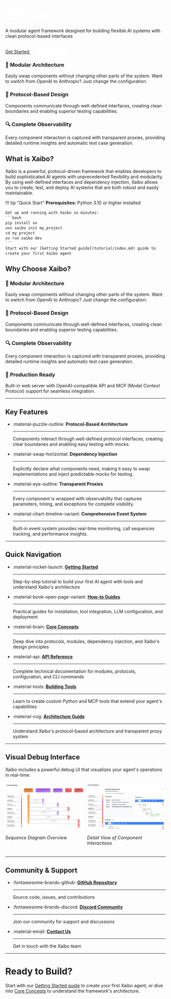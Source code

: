 <div class="hero-section" style="margin-top: -4em">
      <h1 style="color: white">
      <svg xmlns="http://www.w3.org/2000/svg" style="margin-bottom: -8px" width="64" height="64" viewBox="0 0 24 24" fill="none" stroke="currentColor" stroke-width="2" stroke-linecap="round" stroke-linejoin="round" class="lucide lucide-bot-icon lucide-bot"><path d="M12 8V4H8"/><rect width="16" height="12" x="4" y="8" rx="2"/><path d="M2 14h2"/><path d="M20 14h2"/><path d="M15 13v2"/><path d="M9 13v2"/></svg>
       Xaibo
      </h1>
      <p>A modular agent framework designed for building flexible AI systems with clean protocol-based interfaces</p>
      <div style="margin-top: 2rem;">
        <a href="tutorial/" class="md-button md-button--primary" style="margin-right: 1rem;">
          Get Started
        </a>
        <a href="https://github.com/xpressai/xaibo" class="md-button" style="background: rgba(255,255,255,0.2); color: white;">
          View on GitHub
        </a>
      </div>
    </div>

<div class="feature-grid">
  <div class="feature-card">
    <h3>🧩 Modular Architecture</h3>
    <p>Easily swap components without changing other parts of the system. Want to switch from OpenAI to Anthropic? Just change the configuration.</p>
  </div>
  <div class="feature-card">
    <h3>🔌 Protocol-Based Design</h3>
    <p>Components communicate through well-defined interfaces, creating clean boundaries and enabling superior testing capabilities.</p>
  </div>
  <div class="feature-card">
    <h3>🔍 Complete Observability</h3>
    <p>Every component interaction is captured with transparent proxies, providing detailed runtime insights and automatic test case generation.</p>
  </div>
</div>

## What is Xaibo?

Xaibo is a powerful, protocol-driven framework that enables developers to build sophisticated AI agents with unprecedented flexibility and modularity. By using well-defined interfaces and dependency injection, Xaibo allows you to create, test, and deploy AI systems that are both robust and easily maintainable.

!!! tip "Quick Start"
    **Prerequisites:** Python 3.10 or higher installed
    
    Get up and running with Xaibo in minutes:
    ```bash
    pip install uv
    uvx xaibo init my_project
    cd my_project
    uv run xaibo dev
    ```
    Start with our [Getting Started guide](tutorial/index.md) guide to create your first Xaibo agent

## Why Choose Xaibo?

### 🧩 **Modular Architecture**
Easily swap components without changing other parts of the system. Want to switch from OpenAI to Anthropic? Just change the configuration.

### 🔌 **Protocol-Based Design**
Components communicate through well-defined interfaces, creating clean boundaries and enabling superior testing capabilities.

### 🔍 **Complete Observability**
Every component interaction is captured with transparent proxies, providing detailed runtime insights and automatic test case generation.

### 🚀 **Production Ready**
Built-in web server with OpenAI-compatible API and MCP (Model Context Protocol) support for seamless integration.

---

## Key Features

<div class="grid cards" markdown>

-   :material-puzzle-outline: **Protocol-Based Architecture**

    ---

    Components interact through well-defined protocol interfaces, creating clear boundaries and enabling easy testing with mocks.

-   :material-swap-horizontal: **Dependency Injection**

    ---

    Explicitly declare what components need, making it easy to swap implementations and inject predictable mocks for testing.

-   :material-eye-outline: **Transparent Proxies**

    ---

    Every component is wrapped with observability that captures parameters, timing, and exceptions for complete visibility.

-   :material-chart-timeline-variant: **Comprehensive Event System**

    ---

    Built-in event system provides real-time monitoring, call sequences tracking, and performance insights.

</div>

---

## Quick Navigation

<div class="grid cards" markdown>

-   :material-rocket-launch: **[Getting Started](tutorial/index.md)**

    ---

    Step-by-step tutorial to build your first AI agent with tools and understand Xaibo's architecture

-   :material-book-open-page-variant: **[How-to Guides](how-to/index.md)**

    ---

    Practical guides for installation, tool integration, LLM configuration, and deployment

-   :material-brain: **[Core Concepts](explanation/index.md)**

    ---

    Deep dive into protocols, modules, dependency injection, and Xaibo's design principles

-   :material-api: **[API Reference](reference/index.md)**

    ---

    Complete technical documentation for modules, protocols, configuration, and CLI commands

-   :material-tools: **[Building Tools](tutorial/building-tools.md)**

    ---

    Learn to create custom Python and MCP tools that extend your agent's capabilities

-   :material-cog: **[Architecture Guide](explanation/architecture/protocols.md)**

    ---

    Understand Xaibo's protocol-based architecture and transparent proxy system

</div>

---

## Visual Debug Interface

Xaibo includes a powerful debug UI that visualizes your agent's operations in real-time:

<div style="display: flex; gap: 10px; margin: 20px 0;">
  <div style="flex: 1;">
    <img src="images/sequence-diagram.png" alt="Xaibo Debug UI - Sequence Diagram Overview" width="100%">
    <p><em>Sequence Diagram Overview</em></p>
  </div>
  <div style="flex: 1;">
    <img src="images/detail-view.png" alt="Xaibo Debug UI - Detail View" width="100%">
    <p><em>Detail View of Component Interactions</em></p>
  </div>
</div>

---

## Community & Support

<div class="grid cards" markdown>

-   :fontawesome-brands-github: **[GitHub Repository](https://github.com/xpressai/xaibo)**

    ---

    Source code, issues, and contributions

-   :fontawesome-brands-discord: **[Discord Community](https://discord.gg/uASMzSSVKe)**

    ---

    Join our community for support and discussions

-   :material-email: **[Contact Us](mailto:hello@xpress.ai)**

    ---

    Get in touch with the Xaibo team

</div>

---

# Ready to Build?
Start with our [Getting Started guide](tutorial/index.md) to create your first Xaibo agent, or dive into [Core Concepts](explanation/index.md) to understand the framework's architecture.
